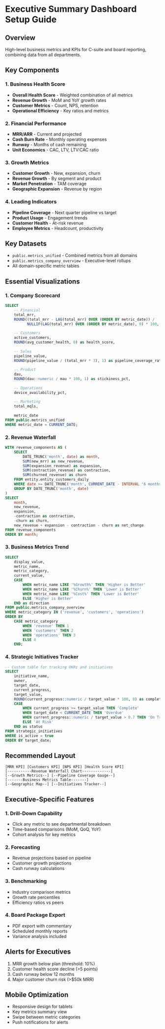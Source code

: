 # Executive Summary Dashboard Setup Guide

## Overview
High-level business metrics and KPIs for C-suite and board reporting, combining data from all departments.

## Key Components

### 1. Business Health Score
- **Overall Health Score** - Weighted combination of all metrics
- **Revenue Growth** - MoM and YoY growth rates
- **Customer Metrics** - Count, NPS, retention
- **Operational Efficiency** - Key ratios and metrics

### 2. Financial Performance
- **MRR/ARR** - Current and projected
- **Cash Burn Rate** - Monthly operating expenses
- **Runway** - Months of cash remaining
- **Unit Economics** - CAC, LTV, LTV:CAC ratio

### 3. Growth Metrics
- **Customer Growth** - New, expansion, churn
- **Revenue Growth** - By segment and product
- **Market Penetration** - TAM coverage
- **Geographic Expansion** - Revenue by region

### 4. Leading Indicators
- **Pipeline Coverage** - Next quarter pipeline vs target
- **Product Usage** - Engagement trends
- **Customer Health** - At-risk revenue
- **Employee Metrics** - Headcount, productivity

## Key Datasets
- `public.metrics_unified` - Combined metrics from all domains
- `public.metrics_company_overview` - Executive-level rollups
- All domain-specific metric tables

## Essential Visualizations

### 1. Company Scorecard
```sql
SELECT 
    -- Financial
    total_mrr,
    ROUND((total_mrr - LAG(total_mrr) OVER (ORDER BY metric_date)) / 
          NULLIF(LAG(total_mrr) OVER (ORDER BY metric_date), 0) * 100, 1) as mrr_growth_pct,
    
    -- Customers
    active_customers,
    ROUND(avg_customer_health, 0) as health_score,
    
    -- Sales
    pipeline_value,
    ROUND(pipeline_value / (total_mrr * 3), 1) as pipeline_coverage_ratio,
    
    -- Product
    dau,
    ROUND(dau::numeric / mau * 100, 1) as stickiness_pct,
    
    -- Operations
    device_availability_pct,
    
    -- Marketing
    total_mqls,
    
    metric_date
FROM public.metrics_unified
WHERE metric_date = CURRENT_DATE;
```

### 2. Revenue Waterfall
```sql
WITH revenue_components AS (
    SELECT 
        DATE_TRUNC('month', date) as month,
        SUM(new_mrr) as new_revenue,
        SUM(expansion_revenue) as expansion,
        SUM(contraction_revenue) as contraction,
        SUM(churned_revenue) as churn
    FROM entity.entity_customers_daily
    WHERE date >= DATE_TRUNC('month', CURRENT_DATE - INTERVAL '6 months')
    GROUP BY DATE_TRUNC('month', date)
)
SELECT 
    month,
    new_revenue,
    expansion,
    -contraction as contraction,
    -churn as churn,
    new_revenue + expansion - contraction - churn as net_change
FROM revenue_components
ORDER BY month;
```

### 3. Business Metrics Trend
```sql
SELECT 
    display_value,
    metric_name,
    metric_category,
    current_value,
    CASE 
        WHEN metric_name LIKE '%Growth%' THEN 'Higher is Better'
        WHEN metric_name LIKE '%Churn%' THEN 'Lower is Better'
        WHEN metric_name LIKE '%Cost%' THEN 'Lower is Better'
        ELSE 'Higher is Better'
    END as direction
FROM public.metrics_company_overview
WHERE metric_category IN ('revenue', 'customers', 'operations')
ORDER BY 
    CASE metric_category
        WHEN 'revenue' THEN 1
        WHEN 'customers' THEN 2
        WHEN 'operations' THEN 3
        ELSE 4
    END;
```

### 4. Strategic Initiatives Tracker
```sql
-- Custom table for tracking OKRs and initiatives
SELECT 
    initiative_name,
    owner,
    target_date,
    current_progress,
    target_value,
    ROUND(current_progress::numeric / target_value * 100, 0) as completion_pct,
    CASE 
        WHEN current_progress >= target_value THEN 'Complete'
        WHEN target_date < CURRENT_DATE THEN 'Overdue'
        WHEN current_progress::numeric / target_value > 0.7 THEN 'On Track'
        ELSE 'At Risk'
    END as status
FROM strategic_initiatives
WHERE is_active = true
ORDER BY target_date;
```

## Recommended Layout
```
[MRR KPI] [Customers KPI] [NPS KPI] [Health Score KPI]
[-----------Revenue Waterfall Chart-------------]
[--Growth Metrics--] [--Pipeline Coverage Gauge--]
[-------Business Metrics Table-------] 
[--Geographic Map--] [--Initiatives Tracker--]
```

## Executive-Specific Features

### 1. Drill-Down Capability
- Click any metric to see departmental breakdown
- Time-based comparisons (MoM, QoQ, YoY)
- Cohort analysis for key metrics

### 2. Forecasting
- Revenue projections based on pipeline
- Customer growth projections
- Cash runway calculations

### 3. Benchmarking
- Industry comparison metrics
- Growth rate percentiles
- Efficiency ratios vs peers

### 4. Board Package Export
- PDF export with commentary
- Scheduled monthly reports
- Variance analysis included

## Alerts for Executives
1. MRR growth below plan (threshold: 10%)
2. Customer health score decline (>5 points)
3. Cash runway below 12 months
4. Major customer churn risk (>$50k MRR)

## Mobile Optimization
- Responsive design for tablets
- Key metrics summary view
- Swipe between metric categories
- Push notifications for alerts